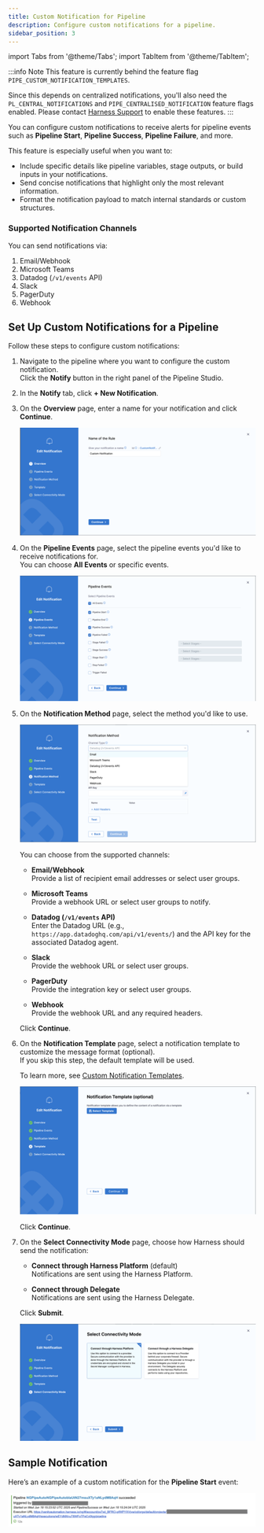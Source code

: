 ```yaml
---
title: Custom Notification for Pipeline
description: Configure custom notifications for a pipeline.
sidebar_position: 3
---
```


import Tabs from '@theme/Tabs';
import TabItem from '@theme/TabItem';

:::info Note
This feature is currently behind the feature flag `PIPE_CUSTOM_NOTIFICATION_TEMPLATES`.

Since this depends on centralized notifications, you'll also need the `PL_CENTRAL_NOTIFICATIONS` and `PIPE_CENTRALISED_NOTIFICATION` feature flags enabled. Please contact [Harness Support](mailto:support@harness.io) to enable these features.
:::

You can configure custom notifications to receive alerts for pipeline events such as **Pipeline Start**, **Pipeline Success**, **Pipeline Failure**, and more.

This feature is especially useful when you want to:

- Include specific details like pipeline variables, stage outputs, or build inputs in your notifications.
- Send concise notifications that highlight only the most relevant information.
- Format the notification payload to match internal standards or custom structures.

### Supported Notification Channels

You can send notifications via:

1. Email/Webhook
2. Microsoft Teams
3. Datadog (`/v1/events` API)
4. Slack
5. PagerDuty
6. Webhook


## Set Up Custom Notifications for a Pipeline

Follow these steps to configure custom notifications:

1. Navigate to the pipeline where you want to configure the custom notification.  
   Click the **Notify** button in the right panel of the Pipeline Studio.

2. In the **Notify** tab, click **+ New Notification**.

3. On the **Overview** page, enter a name for your notification and click **Continue**.

   ![](./static/custom-notification-1.png)

4. On the **Pipeline Events** page, select the pipeline events you'd like to receive notifications for.  
   You can choose **All Events** or specific events.

   ![](./static/custom-notification-2.png)

5. On the **Notification Method** page, select the method you'd like to use.

   ![](./static/custom-notification-3.png)

   You can choose from the supported channels:

   - **Email/Webhook**  
     Provide a list of recipient email addresses or select user groups.

   - **Microsoft Teams**  
     Provide a webhook URL or select user groups to notify.

   - **Datadog (`/v1/events` API)**  
     Enter the Datadog URL (e.g., `https://app.datadoghq.com/api/v1/events/`) and the API key for the associated Datadog agent.

   - **Slack**  
     Provide the webhook URL or select user groups.

   - **PagerDuty**  
     Provide the integration key or select user groups.

   - **Webhook**  
     Provide the webhook URL and any required headers.

   Click **Continue**.

6. On the **Notification Template** page, select a notification template to customize the message format (optional).  
   If you skip this step, the default template will be used.

   To learn more, see [Custom Notification Templates](/docs/platform/templates/customized-notification-template/).

   ![](./static/custom-notification-4.png)

   Click **Continue**.

7. On the **Select Connectivity Mode** page, choose how Harness should send the notification:

   - **Connect through Harness Platform** (default)  
     Notifications are sent using the Harness Platform.

   - **Connect through Delegate**  
     Notifications are sent using the Harness Delegate.

   Click **Submit**.

   ![](./static/custom-notification-5.png)



## Sample Notification

Here’s an example of a custom notification for the **Pipeline Start** event:

![](./static/custom-notification-6.png)
